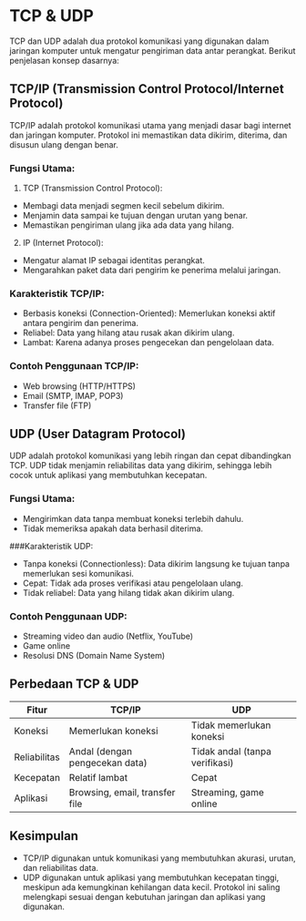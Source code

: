 # TCP & UDP
TCP dan UDP adalah dua protokol komunikasi yang digunakan dalam jaringan komputer untuk mengatur pengiriman data antar perangkat. Berikut penjelasan konsep dasarnya:

## TCP/IP (Transmission Control Protocol/Internet Protocol)
TCP/IP adalah protokol komunikasi utama yang menjadi dasar bagi internet dan jaringan komputer. Protokol ini memastikan data dikirim, diterima, dan disusun ulang dengan benar.

### Fungsi Utama:
1. TCP (Transmission Control Protocol):
- Membagi data menjadi segmen kecil sebelum dikirim.
- Menjamin data sampai ke tujuan dengan urutan yang benar.
- Memastikan pengiriman ulang jika ada data yang hilang.

2. IP (Internet Protocol):
- Mengatur alamat IP sebagai identitas perangkat.
- Mengarahkan paket data dari pengirim ke penerima melalui jaringan.

### Karakteristik TCP/IP:
- Berbasis koneksi (Connection-Oriented): Memerlukan koneksi aktif antara pengirim dan penerima.
- Reliabel: Data yang hilang atau rusak akan dikirim ulang.
- Lambat: Karena adanya proses pengecekan dan pengelolaan data.

### Contoh Penggunaan TCP/IP:
- Web browsing (HTTP/HTTPS)
- Email (SMTP, IMAP, POP3)
- Transfer file (FTP)

## UDP (User Datagram Protocol)
UDP adalah protokol komunikasi yang lebih ringan dan cepat dibandingkan TCP. UDP tidak menjamin reliabilitas data yang dikirim, sehingga lebih cocok untuk aplikasi yang membutuhkan kecepatan.

### Fungsi Utama:
- Mengirimkan data tanpa membuat koneksi terlebih dahulu.
- Tidak memeriksa apakah data berhasil diterima.

###Karakteristik UDP:
- Tanpa koneksi (Connectionless): Data dikirim langsung ke tujuan tanpa memerlukan sesi komunikasi.
- Cepat: Tidak ada proses verifikasi atau pengelolaan ulang.
- Tidak reliabel: Data yang hilang tidak akan dikirim ulang.

### Contoh Penggunaan UDP:
- Streaming video dan audio (Netflix, YouTube)
- Game online
- Resolusi DNS (Domain Name System)

## Perbedaan TCP & UDP

| Fitur | TCP/IP | UDP |
|---|---|---|
| Koneksi | Memerlukan koneksi | Tidak memerlukan koneksi |
| Reliabilitas | Andal (dengan pengecekan data) | Tidak andal (tanpa verifikasi) |
| Kecepatan | Relatif lambat | Cepat |
| Aplikasi | Browsing, email, transfer file | Streaming, game online |


## Kesimpulan
- TCP/IP digunakan untuk komunikasi yang membutuhkan akurasi, urutan, dan reliabilitas data.
- UDP digunakan untuk aplikasi yang membutuhkan kecepatan tinggi, meskipun ada kemungkinan kehilangan data kecil.
Protokol ini saling melengkapi sesuai dengan kebutuhan jaringan dan aplikasi yang digunakan.
